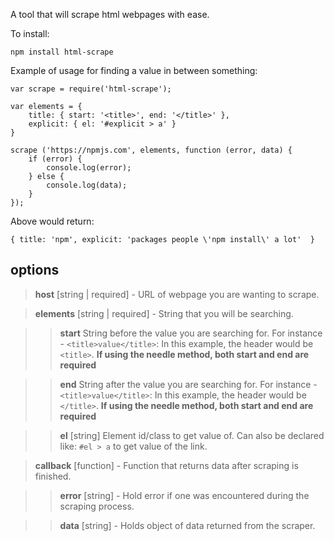 
A tool that will scrape html webpages with ease.

To install:

`npm install html-scrape`

Example of usage for finding a value in between something:

	var scrape = require('html-scrape');

	var elements = {
		title: { start: '<title>', end: '</title>' },
		explicit: { el: '#explicit > a' }
	}

	scrape ('https://npmjs.com', elements, function (error, data) {
		if (error) {
			console.log(error);
		} else {
			console.log(data);
		}
	});

Above would return:

	{ title: 'npm', explicit: 'packages people \'npm install\' a lot'  }

## options
> **host** [string | required] - URL of webpage you are wanting to scrape.

> **elements** [string | required] - String that you will be searching.

> > **start** String before the value you are searching for. For instance - `<title>value</title>`: In this example, the header would be `<title>`. **If using the needle method, both start and end are required**

> > **end** String after the value you are searching for. For instance - `<title>value</title>`: In this example, the header would be `</title>`. **If using the needle method, both start and end are required**

> > **el** [string] Element id/class to get value of. Can also be declared like: `#el > a` to get value of the link.

> **callback** [function] - Function that returns data after scraping is finished.

> > **error** [string] - Hold error if one was encountered during the scraping process.

> > **data** [string] - Holds object of data returned from the scraper.
